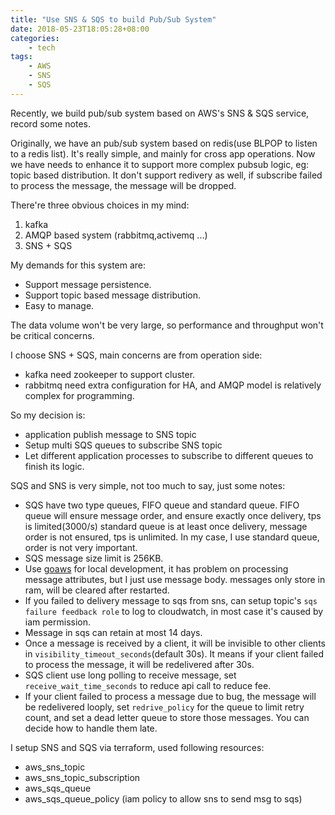 ```yaml
---
title: "Use SNS & SQS to build Pub/Sub System"
date: 2018-05-23T18:05:28+08:00
categories:
    - tech
tags:
    - AWS
    - SNS
    - SQS
---
```


Recently, we build pub/sub system based on AWS's SNS & SQS service, record some notes.

Originally, we have an pub/sub system based on redis(use BLPOP to listen to a redis list). It's
really simple, and mainly for cross app operations. Now we have needs to enhance it to support more complex
pubsub logic, eg: topic based distribution. It don't support redivery as well, if subscribe failed to process
the message, the message will be dropped.

There're three obvious choices in my mind:

1. kafka
2. AMQP based system (rabbitmq,activemq ...) 
3. SNS + SQS

My demands for this system are:

- Support message persistence.
- Support topic based message distribution.
- Easy to manage.

The data volume won't be very large, so performance and throughput won't be critical concerns.

I choose SNS + SQS, main concerns are from operation side:

- kafka need zookeeper to support cluster.
- rabbitmq need extra configuration for HA, and AMQP model is relatively complex for programming.

So my decision is:

- application publish message to SNS topic
- Setup multi SQS queues to subscribe SNS topic
- Let different application processes to subscribe to different queues to finish its logic.

SQS and SNS is very simple, not too much to say, just some notes:

- SQS have two type queues, FIFO queue and standard queue. FIFO queue will ensure message order, and ensure exactly once delivery, tps is limited(3000/s)
  standard queue is at least once delivery, message order is not ensured, tps is unlimited. In my case, I use standard queue, order is not very important.
- SQS message size limit is 256KB.
- Use [goaws](https://github.com/p4tin/goaws) for local development, it has problem on processing message attributes, but I just use message body. messages only store in ram,
  will be cleared after restarted.
- If you failed to delivery message to sqs from sns, can setup topic's `sqs failure feedback role` to log to cloudwatch, in most case it's caused by iam permission. 
- Message in sqs can retain at most 14 days.
- Once a message is received by a client, it will be invisible to other clients in `visibility_timeout_seconds`(default 30s). It means if your client failed to process
the message, it will be redelivered after 30s.
- SQS client use long polling to receive message, set `receive_wait_time_seconds` to reduce api call to reduce fee.
- If your client failed to process a message due to bug, the message will be redelivered looply, set `redrive_policy` for the queue to limit retry count, and set a dead letter
queue to store those messages. You can decide how to handle them late.


I setup SNS and SQS via terraform, used following resources:

- aws_sns_topic
- aws_sns_topic_subscription
- aws_sqs_queue
- aws_sqs_queue_policy (iam policy to allow sns to send msg to sqs)